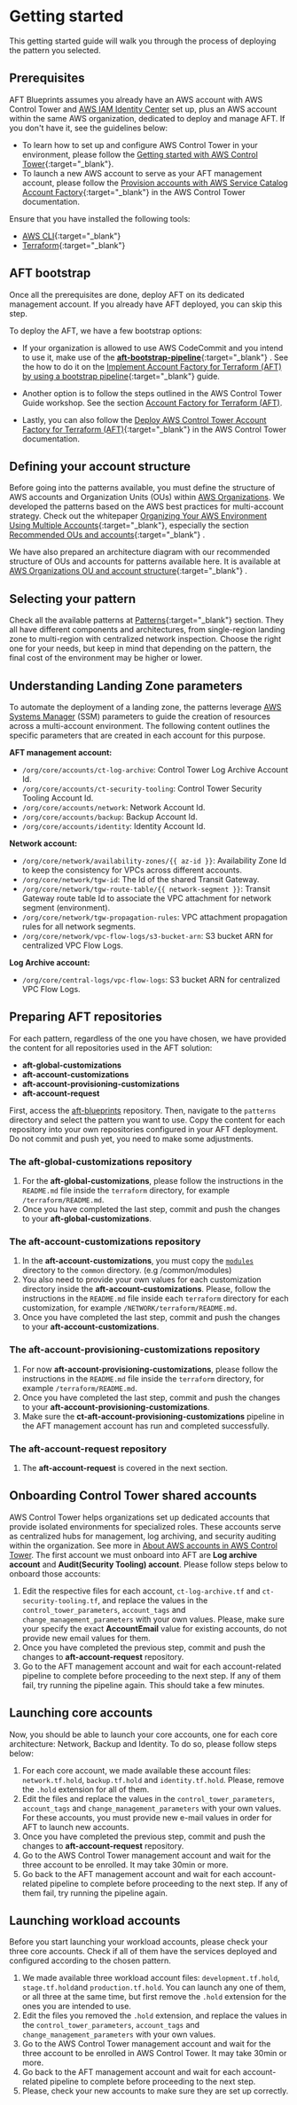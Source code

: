 # Getting started

This getting started guide will walk you through the process of deploying the pattern you selected.

## Prerequisites

AFT Blueprints assumes you already have an AWS account with AWS Control Tower and [AWS IAM Identity Center](https://docs.aws.amazon.com/singlesignon/latest/userguide/what-is.html) set up, plus an AWS account within the same AWS organization, dedicated to deploy and manage AFT. If you don't have it, see the guidelines below:

- To learn how to set up and configure AWS Control Tower in your environment, please follow the [Getting started with AWS Control Tower](https://docs.aws.amazon.com/controltower/latest/userguide/getting-started-with-control-tower.html){:target="_blank"}.
- To launch a new AWS account to serve as your AFT management account, please follow the [Provision accounts with AWS Service Catalog Account Factory](https://docs.aws.amazon.com/controltower/latest/userguide/provision-as-end-user.html){:target="_blank"} in the AWS Control Tower documentation.

Ensure that you have installed the following tools:

- [AWS CLI](https://docs.aws.amazon.com/cli/latest/userguide/install-cliv2.html){:target="_blank"}
- [Terraform](https://learn.hashicorp.com/tutorials/terraform/install-cli){:target="_blank"}

## AFT bootstrap

Once all the prerequisites are done, deploy AFT on its dedicated management account. If you already have AFT deployed, you can skip this step.

To deploy the AFT, we have a few bootstrap options:

- If your organization is allowed to use AWS CodeCommit and you intend to use it, make use of the [**aft-bootstrap-pipeline**](https://github.com/aws-samples/aft-bootstrap-pipeline){:target="_blank"} . See the how to do it on the [Implement Account Factory for Terraform (AFT) by using a bootstrap pipeline](https://docs.aws.amazon.com/prescriptive-guidance/latest/patterns/implement-account-factory-for-terraform-aft-by-using-a-bootstrap-pipeline.html){:target="_blank"}  guide.

- Another option is to follow the steps outlined in the AWS Control Tower Guide workshop. See the section [Account Factory for Terraform (AFT)](https://catalog.workshops.aws/control-tower/en-US/customization/aft/deploy).

- Lastly, you can also follow the [Deploy AWS Control Tower Account Factory for Terraform (AFT)](https://docs.aws.amazon.com/controltower/latest/userguide/aft-getting-started.html){:target="_blank"} in the AWS Control Tower documentation.

## Defining your account structure

Before going into the patterns available, you must define the structure of AWS accounts and Organization Units (OUs) within [AWS Organizations](https://docs.aws.amazon.com/organizations/latest/userguide/orgs_introduction.html). We developed the patterns based on the AWS best practices for multi-account strategy. Check out the whitepaper [Organizing Your AWS Environment Using Multiple Accounts](https://docs.aws.amazon.com/whitepapers/latest/organizing-your-aws-environment/organizing-your-aws-environment.html){:target="_blank"}, especially the section [Recommended OUs and accounts](https://docs.aws.amazon.com/whitepapers/latest/organizing-your-aws-environment/recommended-ous-and-accounts.html){:target="_blank"} .

We have also prepared an architecture diagram with our recommended structure of OUs and accounts for patterns available here. It is available at [AWS Organizations OU and account structure](./architectures/account-structure.md){:target="_blank"} .

## Selecting your pattern

Check all the available patterns at [Patterns](./patterns.md){:target="_blank"} section. They all have different components and architectures, from single-region landing zone to multi-region with centralized network inspection. Choose the right one for your needs, but keep in mind that depending on the pattern, the final cost of the environment may be higher or lower.

## Understanding Landing Zone parameters

To automate the deployment of a landing zone, the patterns leverage [AWS Systems Manager](https://docs.aws.amazon.com/systems-manager/latest/userguide/what-is-systems-manager.html) (SSM) parameters to guide the creation of resources across a multi-account environment. The following content outlines the specific parameters that are created in each account for this purpose.

**AFT management account:**

- `/org/core/accounts/ct-log-archive`:  Control Tower Log Archive Account Id.
- `/org/core/accounts/ct-security-tooling`:  Control Tower Security Tooling Account Id.
- `/org/core/accounts/network`:  Network Account Id.
- `/org/core/accounts/backup`: Backup Account Id.
- `/org/core/accounts/identity`: Identity Account Id.

**Network account:**

- `/org/core/network/availability-zones/{{ az-id }}`: Availability Zone Id to keep the consistency for VPCs across different accounts.
- `/org/core/network/tgw-id`: The Id of the shared Transit Gateway.
- `/org/core/network/tgw-route-table/{{ network-segment }}`: Transit Gateway route table Id to associate the VPC attachment for network segment (environment).
- `/org/core/network/tgw-propagation-rules`:  VPC attachment propagation rules for all network segments.
- `/org/core/network/vpc-flow-logs/s3-bucket-arn`:  S3 bucket ARN for centralized VPC Flow Logs.

**Log Archive account:**

- `/org/core/central-logs/vpc-flow-logs`: S3 bucket ARN for centralized VPC Flow Logs.

## Preparing AFT repositories

For each pattern, regardless of the one you have chosen, we have provided the content for all repositories used in the AFT solution:

- **aft-global-customizations**
- **aft-account-customizations**
- **aft-account-provisioning-customizations**
- **aft-account-request**

First, access the [aft-blueprints](https://github.com/awslabs/aft-blueprints) repository. Then, navigate to the `patterns` directory and select the pattern you want to use. Copy the content for each repository into your own repositories configured in your AFT deployment. Do not commit and push yet, you need to make some adjustments.

### The aft-global-customizations repository

1. For the **aft-global-customizations**, please follow the instructions in the `README.md` file inside the `terraform` directory, for example `/terraform/README.md`.
2. Once you have completed the last step, commit and push the changes to your **aft-global-customizations**.

### The aft-account-customizations repository

1. In the **aft-account-customizations**, you must copy the [`modules`](https://github.com/awslabs/aft-blueprints/tree/main/modules) directory to the `common` directory. (e.g /common/modules)
2. You also need to provide your own values for each customization directory inside the **aft-account-customizations**. Please, follow the instructions in the `README.md` file inside each `terraform` directory for each customization, for example `/NETWORK/terraform/README.md`.
3. Once you have completed the last step, commit and push the changes to your **aft-account-customizations**.

### The aft-account-provisioning-customizations repository

1. For now **aft-account-provisioning-customizations**, please follow the instructions in the `README.md` file inside the `terraform` directory, for example `/terraform/README.md`.
2. Once you have completed the last step, commit and push the changes to your **aft-account-provisioning-customizations**.
3. Make sure the **ct-aft-account-provisioning-customizations** pipeline in the AFT management account has run and completed successfully.

### The aft-account-request repository

1. The **aft-account-request** is covered in the next section.

## Onboarding Control Tower shared accounts

AWS Control Tower helps organizations set up dedicated accounts that provide isolated environments for specialized roles. These accounts serve as centralized hubs for management, log archiving, and security auditing within the organization. See more in [About AWS accounts in AWS Control Tower](https://docs.aws.amazon.com/controltower/latest/userguide/accounts.html). The first account we must onboard into AFT are **Log archive account** and **Audit(Security Tooling) account**. Please follow steps below to onboard those accounts:

1. Edit the respective files for each account, `ct-log-archive.tf` and `ct-security-tooling.tf`, and replace the values in the `control_tower_parameters`, `account_tags` and `change_management_parameters` with your own values. Please, make sure your specify the exact **AccountEmail** value for existing accounts, do not provide new email values for them.
2. Once you have completed the previous step, commit and push the changes to **aft-account-request** repository.
3. Go to the AFT management account and wait for each account-related pipeline to complete before proceeding to the next step. If any of them fail, try running the pipeline again. This should take a few minutes.

## Launching core accounts

Now, you should be able to launch your core accounts, one for each core architecture: Network, Backup and Identity. To do so, please follow steps below:

1. For each core account, we made available these account files: `network.tf.hold`, `backup.tf.hold` and `identity.tf.hold`. Please, remove the `.hold` extension for all of them.
2. Edit the files and replace the values in the `control_tower_parameters`, `account_tags` and `change_management_parameters` with your own values. For these accounts, you must provide new e-mail values in order for AFT to launch new accounts.
3. Once you have completed the previous step, commit and push the changes to **aft-account-request** repository.
4. Go to the AWS Control Tower management account and wait for the three account to be enrolled. It may take 30min or more.
5. Go back to the AFT management account and wait for each account-related pipeline to complete before proceeding to the next step. If any of them fail, try running the pipeline again.

## Launching workload accounts

Before you start launching your workload accounts, please check your three core accounts. Check if all of them have the services deployed and configured according to the chosen pattern.

1. We made available three workload account files: `development.tf.hold`, `stage.tf.hold`and `production.tf.hold`. You can launch any one of them, or all three at the same time, but first remove the `.hold` extension for the ones you are intended to use.
2. Edit the files you removed the `.hold` extension, and replace the values in the `control_tower_parameters`, `account_tags` and `change_management_parameters` with your own values.
3. Go to the AWS Control Tower management account and wait for the three account to be enrolled in AWS Control Tower. It may take 30min or more.
4. Go back to the AFT management account and wait for each account-related pipeline to complete before proceeding to the next step.
5. Please, check your new accounts to make sure they are set up correctly.
